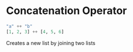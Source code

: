 # Concatenation Operator

```haskell
"a" ++ "b"
[1, 2, 3] ++ [4, 5, 6]
```

Creates a new list by joining two lists
